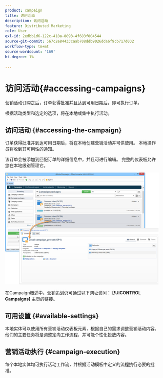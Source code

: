 ```yaml
---
product: campaign
title: 访问活动
description: 访问活动
feature: Distributed Marketing
role: User
exl-id: 2edbb1d6-122c-418a-8893-4f683f804544
source-git-commit: 567c2e84433caab708ddb9026dda6f9cb717d032
workflow-type: tm+mt
source-wordcount: '169'
ht-degree: 1%

---
```


# 访问活动{#accessing-campaigns}



营销活动订购之后，订单获得批准并且达到可用日期后，即可执行订单。

根据活动类型和选定的选项，将在本地或集中执行活动。

## 访问活动 {#accessing-the-campaign}

订单获得批准并到达可用日期后，将在本地创建营销活动并可供使用。 本地操作员将收到其可用性的通知。

该订单会被添加到匹配订单的详细信息中，并且可进行编辑。 完整的仪表板允许您在本地级别管理它。

![](assets/mkg_dist_local_op_edit_new_op1.png)

在Campaign概述中，营销策划仍可通过以下网址访问： **[!UICONTROL Campaigns]** 主页的链接。

## 可用设置 {#available-settings}

本地实体可以使用所有营销活动仪表板元素，根据自己的需求调整营销活动内容。 他们的主要任务将是调整定向工作流程，并可能个性化投放内容。

## 营销活动执行 {#campaign-execution}

每个本地实体均可执行活动工作流，并根据活动模板中定义的流程执行必要的批准。
